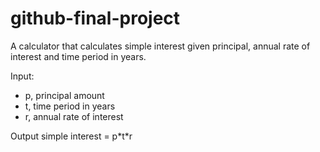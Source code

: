 # github-final-project

A calculator that calculates simple interest given principal, annual rate of interest and time period in years.

Input:
-   p, principal amount
-   t, time period in years
-   r, annual rate of interest
   
Output
   simple interest = p\*t\*r

